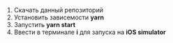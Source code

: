 1. Скачать данный репозиторий
2. Установить зависемости **yarn**
3. Запустить **yarn start**
4. Ввести в терминале **i** для запуска на **iOS simulator**

